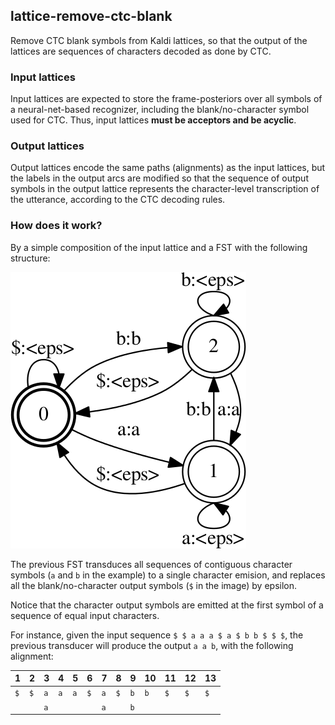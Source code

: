 ## lattice-remove-ctc-blank

Remove CTC blank symbols from Kaldi lattices, so that the output of the
lattices are sequences of characters decoded as done by CTC.

### Input lattices

Input lattices are expected to store the frame-posteriors over all symbols of a
neural-net-based recognizer, including the blank/no-character symbol used for
CTC. Thus, input lattices **must be acceptors and be acyclic**.

### Output lattices

Output lattices encode the same paths (alignments) as the input lattices, but the
labels in the output arcs are modified so that the sequence of output symbols in
the output lattice represents the character-level transcription of the utterance,
according to the CTC decoding rules.

### How does it work?

By a simple composition of the input lattice and a FST with the following structure:

![Composition FST](egs/lattice-remove-ctc-blank/C.png?raw=true)

The previous FST transduces all sequences of contiguous character symbols (`a` and
`b` in the example) to a single character emision, and replaces all the
blank/no-character output symbols (`$` in the image) by epsilon.

Notice that the character output symbols are emitted at the first symbol of a
sequence of equal input characters.

For instance, given the input sequence `$ $ a a a $ a $ b b $ $ $`, the previous
transducer will produce the output `a a b`, with the following alignment:

|  1  |  2  |  3  |  4  |  5  |  6  |  7  |  8  |  9  |  10 |  11 |  12 |  13 |
|-----|-----|-----|-----|-----|-----|-----|-----|-----|-----|-----|-----|-----|
| `$` | `$` | `a` | `a` | `a` | `$` | `a` | `$` | `b` | `b` | `$` | `$` | `$` |
|     |     | `a` |     |     |     | `a` |     | `b` |     |     |     |     |
